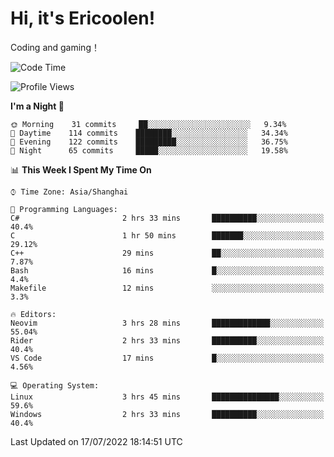 # Hi, it's Ericoolen!
Coding and gaming！

<!--START_SECTION:waka-->
![Code Time](http://img.shields.io/badge/Code%20Time-330%20hrs%2047%20mins-blue)

![Profile Views](http://img.shields.io/badge/Profile%20Views-2-blue)

**I'm a Night 🦉** 

```text
🌞 Morning    31 commits     ██░░░░░░░░░░░░░░░░░░░░░░░   9.34% 
🌆 Daytime    114 commits    ████████░░░░░░░░░░░░░░░░░   34.34% 
🌃 Evening    122 commits    █████████░░░░░░░░░░░░░░░░   36.75% 
🌙 Night      65 commits     █████░░░░░░░░░░░░░░░░░░░░   19.58%

```


📊 **This Week I Spent My Time On** 

```text
⌚︎ Time Zone: Asia/Shanghai

💬 Programming Languages: 
C#                       2 hrs 33 mins       ██████████░░░░░░░░░░░░░░░   40.4% 
C                        1 hr 50 mins        ███████░░░░░░░░░░░░░░░░░░   29.12% 
C++                      29 mins             ██░░░░░░░░░░░░░░░░░░░░░░░   7.87% 
Bash                     16 mins             █░░░░░░░░░░░░░░░░░░░░░░░░   4.4% 
Makefile                 12 mins             ░░░░░░░░░░░░░░░░░░░░░░░░░   3.3%

🔥 Editors: 
Neovim                   3 hrs 28 mins       █████████████░░░░░░░░░░░░   55.04% 
Rider                    2 hrs 33 mins       ██████████░░░░░░░░░░░░░░░   40.4% 
VS Code                  17 mins             █░░░░░░░░░░░░░░░░░░░░░░░░   4.56%

💻 Operating System: 
Linux                    3 hrs 45 mins       ███████████████░░░░░░░░░░   59.6% 
Windows                  2 hrs 33 mins       ██████████░░░░░░░░░░░░░░░   40.4%

```


 Last Updated on 17/07/2022 18:14:51 UTC
<!--END_SECTION:waka-->

